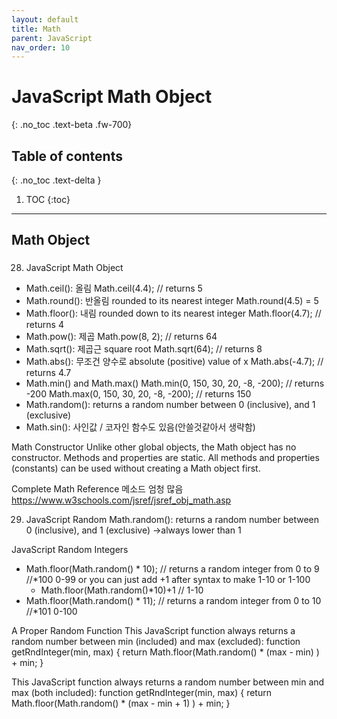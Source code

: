 ```yaml
---
layout: default
title: Math
parent: JavaScript
nav_order: 10
---
```


# JavaScript Math Object
{: .no_toc .text-beta .fw-700}

## Table of contents
{: .no_toc .text-delta }

1. TOC
{:toc}

---

## Math Object

### 

28. JavaScript Math Object
* Math.ceil(): 올림
	Math.ceil(4.4);     // returns 5
* Math.round(): 반올림 rounded to its nearest integer
	Math.round(4.5) = 5
* Math.floor(): 내림 rounded down to its nearest integer
	Math.floor(4.7);    // returns 4
* Math.pow(): 제곱
	Math.pow(8, 2);      // returns 64
* Math.sqrt(): 제곱근 square root
	Math.sqrt(64);      // returns 8
* Math.abs(): 무조건 양수로 absolute (positive) value of x
	Math.abs(-4.7);     // returns 4.7
* Math.min() and Math.max()
	Math.min(0, 150, 30, 20, -8, -200);  // returns -200
	Math.max(0, 150, 30, 20, -8, -200);  // returns 150
* Math.random(): returns a random number between 0 (inclusive), and 1 (exclusive)
* Math.sin(): 사인값 / 코자인 함수도 있음(안쓸것같아서 생략함)

Math Constructor
Unlike other global objects, the Math object has no constructor. Methods and properties are static.
All methods and properties (constants) can be used without creating a Math object first.

Complete Math Reference
메소드 엄청 많음 https://www.w3schools.com/jsref/jsref_obj_math.asp

29. JavaScript Random
Math.random():  returns a random number between 0 (inclusive),  and 1 (exclusive) →always lower than 1

JavaScript Random Integers
* Math.floor(Math.random() * 10);     // returns a random integer from 0 to 9  	//*100 0-99
	or you can just add +1 after syntax to make 1-10 or 1-100
	* Math.floor(Math.random()*10)+1 // 1-10
* Math.floor(Math.random() * 11);      // returns a random integer from 0 to 10	//*101 0-100

A Proper Random Function
This JavaScript function always returns a random number between min (included) and max (excluded):
	function getRndInteger(min, max) {
	  return Math.floor(Math.random() * (max - min) ) + min;
	}

This JavaScript function always returns a random number between min and max (both included):
	function getRndInteger(min, max) {
	  return Math.floor(Math.random() * (max - min + 1) ) + min;
	}